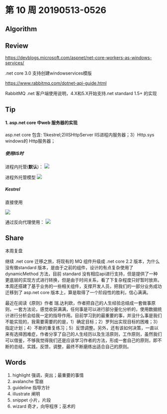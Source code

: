 # 第 10 周 20190513-0526

## Algorithm


## Review
https://devblogs.microsoft.com/aspnet/net-core-workers-as-windows-services/

.net core 3.0 支持创建windowservices模版

https://www.rabbitmq.com/dotnet-api-guide.html

RabbitMQ .net 客户端使用说明，4.X和5.X开始支持.net standard 1.5+ 的实现

## Tip

#### 1. asp.net core 中web 服务器的实现

asp.net core 包含: 1)kestrel;2)IISHttpServer IIS进程内服务器；3）Http.sys windows的 Http服务器；

##### 使用IIS时

进程内托管(**默认**)：
![](https://docs.microsoft.com/zh-cn/aspnet/core/fundamentals/servers/_static/ancm-inprocess.png?view=aspnetcore-2.2)

进程外托管模型
![](https://docs.microsoft.com/zh-cn/aspnet/core/fundamentals/servers/_static/ancm-outofprocess.png?view=aspnetcore-2.2)

##### Kestrel

直接使用

![](https://docs.microsoft.com/zh-cn/aspnet/core/fundamentals/servers/kestrel/_static/kestrel-to-internet2.png?view=aspnetcore-2.2)

通过反向代理使用：
![](https://docs.microsoft.com/zh-cn/aspnet/core/fundamentals/servers/kestrel/_static/kestrel-to-internet.png?view=aspnetcore-2.2)

## Share

本周复盘

继续 .net core 迁移之旅，将现有的 MQ 组件升级成 .net core 2.2 版本，为什么没有做standard 版本，是由于之前的组件，设计的有点复杂使用了 dynamicMethod 方法，目前 standard 没有相应api进行支持，但是提供了一种更底层的实现方式进行转换，但是由于时间关系，看了下复杂程度只好暂时放弃。本周还搭建了基于业务的一些相关组件，支撑开发人员，把我们的一部分业务成功迁移到了 asp.net core 版本上，算是取得了一个阶段性的胜利，信心满满。

最近在阅读《原则》作者 瑞.达利欧，作者把自己的人生经验总结成一套做事原则，一套方法论，感觉收获满满，任何事是可以进行部分量化分析的，使用数据统计进行分析会给我一定的指导作用。目前学习到的最重要的事，并没什么事是我们不能实现的，我需要需要的的是，1）确定目标；2）罗列出实现目标的困难；3）指定计划；4）不断的重复练习；5）反馈调整。另外，还有该如何决策，一直以来有选择困难症，作者分享了自己的人生经历以及生活原则，工作原则，虽然我们可以借鉴，不够我觉得我们还是应该学习作者的方法，形成一套自己的原则，即不断的总结，实践，反馈，调整，最终不断磨练出适合自己的原则。

## Words

1. highlight 强调，突出；最重要的事情
2. avalanche 雪崩
3. guideline 指导方针
4. illustrate 阐明
5. snippet 小片，片段
6. wizard 奇才，向导程序；巫术的
